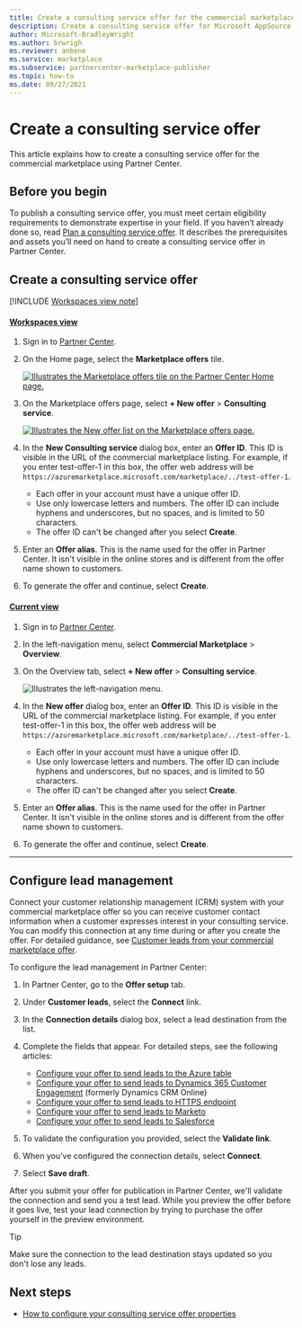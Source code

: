 ```yaml
---
title: Create a consulting service offer for the commercial marketplace
description: Create a consulting service offer for Microsoft AppSource or Azure Marketplace using Partner Center. 
author: Microsoft-BradleyWright
ms.author: brwrigh
ms.reviewer: anbene
ms.service: marketplace 
ms.subservice: partnercenter-marketplace-publisher
ms.topic: how-to
ms.date: 09/27/2021
---
```


# Create a consulting service offer

This article explains how to create a consulting service offer for the commercial marketplace using Partner Center.

## Before you begin

To publish a consulting service offer, you must meet certain eligibility requirements to demonstrate expertise in your field. If you haven’t already done so, read [Plan a consulting service offer](./plan-consulting-service-offer.md). It describes the prerequisites and  assets you’ll need on hand to create a consulting service offer in Partner Center.

## Create a consulting service offer

[!INCLUDE [Workspaces view note](./includes/preview-interface.md)]

#### [Workspaces view](#tab/workspaces-view)

1. Sign in to [Partner Center](https://partner.microsoft.com/dashboard/home).
1. On the Home page, select the **Marketplace offers** tile.

    [ ![Illustrates the Marketplace offers tile on the Partner Center Home page.](./media/workspaces/partner-center-home.png) ](./media/workspaces/partner-center-home.png#lightbox)

1. On the Marketplace offers page, select **+ New offer** > **Consulting service**.

    [ ![Illustrates the New offer list on the Marketplace offers page.](./media/new-offer-consulting-service-workspaces.png) ](./media/new-offer-consulting-service-workspaces.png#lightbox)

1. In the **New Consulting service** dialog box, enter an **Offer ID**. This ID is visible in the URL of the commercial marketplace listing. For example, if you enter test-offer-1 in this box, the offer web address will be `https://azuremarketplace.microsoft.com/marketplace/../test-offer-1`.

    * Each offer in your account must have a unique offer ID.
    * Use only lowercase letters and numbers. The offer ID can include hyphens and underscores, but no spaces, and is limited to 50 characters.
    * The offer ID can't be changed after you select **Create**.

1. Enter an **Offer alias**. This is the name used for the offer in Partner Center. It isn't visible in the online stores and is different from the offer name shown to customers.
1. To generate the offer and continue, select **Create**.

#### [Current view](#tab/current-view)

1. Sign in to [Partner Center](https://partner.microsoft.com/dashboard/home).
1. In the left-navigation menu, select **Commercial Marketplace** > **Overview**.
1. On the Overview tab, select **+ New offer** > **Consulting service**.

    ![Illustrates the left-navigation menu.](./media/new-offer-consulting-service.png)

1. In the **New offer** dialog box, enter an **Offer ID**. This ID is visible in the URL of the commercial marketplace listing. For example, if you enter test-offer-1 in this box, the offer web address will be `https://azuremarketplace.microsoft.com/marketplace/../test-offer-1`.

    * Each offer in your account must have a unique offer ID.
    * Use only lowercase letters and numbers. The offer ID can include hyphens and underscores, but no spaces, and is limited to 50 characters.
    * The offer ID can't be changed after you select **Create**.

1. Enter an **Offer alias**. This is the name used for the offer in Partner Center. It isn't visible in the online stores and is different from the offer name shown to customers.
1. To generate the offer and continue, select **Create**.

---

## Configure lead management

Connect your customer relationship management (CRM) system with your commercial marketplace offer so you can receive customer contact information when a customer expresses interest in your consulting service. You can modify this connection at any time during or after you create the offer. For detailed guidance, see [Customer leads from your commercial marketplace offer](./partner-center-portal/commercial-marketplace-get-customer-leads.md).

To configure the lead management in Partner Center:

1.	In Partner Center, go to the **Offer setup** tab.
2.	Under **Customer leads**, select the **Connect** link.
3.	In the **Connection details** dialog box, select a lead destination from the list.
4.	Complete the fields that appear. For detailed steps, see the following articles:

    * [Configure your offer to send leads to the Azure table](./partner-center-portal/commercial-marketplace-lead-management-instructions-azure-table.md#configure-your-offer-to-send-leads-to-the-azure-table)
    * [Configure your offer to send leads to Dynamics 365 Customer Engagement](./partner-center-portal/commercial-marketplace-lead-management-instructions-dynamics.md#configure-your-offer-to-send-leads-to-dynamics-365-customer-engagement) (formerly Dynamics CRM Online)
    * [Configure your offer to send leads to HTTPS endpoint](./partner-center-portal/commercial-marketplace-lead-management-instructions-https.md#configure-your-offer-to-send-leads-to-the-https-endpoint)
    * [Configure your offer to send leads to Marketo](./partner-center-portal/commercial-marketplace-lead-management-instructions-marketo.md#configure-your-offer-to-send-leads-to-marketo)
    * [Configure your offer to send leads to Salesforce](./partner-center-portal/commercial-marketplace-lead-management-instructions-salesforce.md#configure-your-offer-to-send-leads-to-salesforce)

5.	To validate the configuration you provided, select the **Validate link**.
6.	When you’ve configured the connection details, select **Connect**.
7.	Select **Save draft**.

After you submit your offer for publication in Partner Center, we'll validate the connection and send you a test lead. While you preview the offer before it goes live, test your lead connection by trying to purchase the offer yourself in the preview environment.

> [!TIP]
> Make sure the connection to the lead destination stays updated so you don't lose any leads.

## Next steps

* [How to configure your consulting service offer properties](./create-consulting-service-offer-properties.md)
